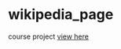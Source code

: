 # wikipedia_page
course project
[view here](https://huckvrni.github.io/wikipedia_page/)
<!-- something else -->